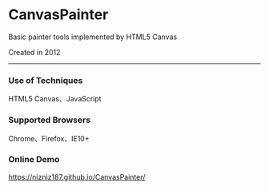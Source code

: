 # CanvasPainter
Basic painter tools implemented by HTML5 Canvas

Created in 2012

---

### Use of Techniques
HTML5 Canvas、JavaScript
### Supported Browsers
Chrome、Firefox、IE10+
### Online Demo
https://nizniz187.github.io/CanvasPainter/
